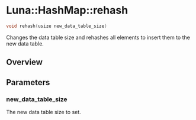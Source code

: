 # Luna::HashMap::rehash

```c++
void rehash(usize new_data_table_size)
```

Changes the data table size and rehashes all elements to insert them to the new data table. 

## Overview


## Parameters
### new_data_table_size
The new data table size to set. 

